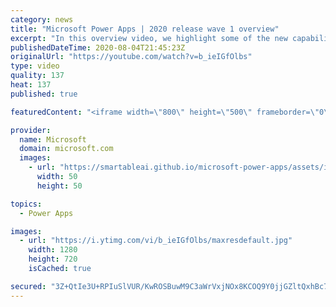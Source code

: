 ```yaml
---
category: news
title: "Microsoft Power Apps | 2020 release wave 1 overview"
excerpt: "In this overview video, we highlight some of the new capabilities included in the latest update to Microsoft Power Apps.      Here are the capabilities covered:     UI enhancements       • Save is always visible       • Chart formatting  Grid user experience enhancements       • Conditional search  "
publishedDateTime: 2020-08-04T21:45:23Z
originalUrl: "https://youtube.com/watch?v=b_ieIGfOlbs"
type: video
quality: 137
heat: 137
published: true

featuredContent: "<iframe width=\"800\" height=\"500\" frameborder=\"0\" src=\"https://www.youtube.com/embed/b_ieIGfOlbs\" allow=\"accelerometer; autoplay; encrypted-media; gyroscope; picture-in-picture\" allowfullscreen></iframe>"

provider:
  name: Microsoft
  domain: microsoft.com
  images:
    - url: "https://smartableai.github.io/microsoft-power-apps/assets/images/organizations/microsoft.com-50x50.jpg"
      width: 50
      height: 50

topics:
  - Power Apps

images:
  - url: "https://i.ytimg.com/vi/b_ieIGfOlbs/maxresdefault.jpg"
    width: 1280
    height: 720
    isCached: true

secured: "3Z+QtIe3U+RPIuSlVUR/KwROSBuwM9C3aWrVxjNOx8KCOQ9Y0jjGZltQxhBc7zKhlu5YWBu43aKxy22gKrzLqGI4ItBNgDtS/oACsv3SN45+zJaFxlz5nin+cdFXr4GT5EBC/XZculYwq7T70gglLEz9RgBpRvWJdCZ1R1gfLB6FsPV6F4qQg1PIf/DYPexB9uUPhnHyLL0JVHyxjB5libQ4ALJecYuU03Eh37stiMIPKRwXb9KS0gaaecrLIdcU6yzbMrw8AnucRw4y4FMmbqQ+61Cb9nuSlGHNrKLapMslTjh5t6sUSLBpiJa3VMAfiALDGKnerHbkvFYRNtlmOummqY5abTAvD/6U/QA3GvY3h0lHKfuk4M2N37BrFNJzPyKa2oYAE6QGdKYJUQ32a6s7BPtM9w3tfU2o1hc7pgTE9QvphGgWgcX1M4jcFEUt;/UuScBa6WhFG0E5QHf60ZQ=="
---
```


